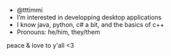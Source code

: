 - @tttimmi
- I’m interested in developping desktop applications
- I know java, python, c# a bit, and the basics of c++
- Pronouns: he/him, they/them

peace & love to y'all <3
